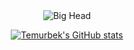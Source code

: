 <div align="center">

<img src="https://bigheads.io/svg?accessory=roundGlasses&body=chest&circleColor=blue&clothing=vneck&clothingColor=black&eyebrows=leftLowered&eyes=normal&faceMask=false&faceMaskColor=blue&facialHair=stubble&graphic=gatsby&hair=buzz&hairColor=black&hat=none&hatColor=green&lashes=false&lipColor=red&mask=false&mouth=serious&skinTone=light" alt="Big Head" />

<br/>

[![Temurbek's GitHub stats](https://github-readme-stats.vercel.app/api?username=temurbekk&show_icons=true&icon_color=586069&text_color=586069&bg_color=fff&line_height=30&hide_title=true&title_color=0366d6)](https://github.com/anuraghazra/github-readme-stats)

</div>
